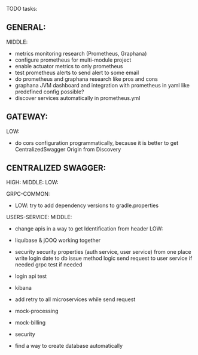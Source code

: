 TODO tasks:

GENERAL:
-
MIDDLE:
- metrics monitoring research  (Prometheus, Graphana)
- configure prometheus for multi-module project
- enable actuator metrics to only prometheus 
- test prometheus alerts to send alert to some email
- do prometheus and graphana research like pros and cons
- graphana JVM dashboard and integration with prometheus in yaml like predefined config possible?
- discover services automatically in prometheus.yml

GATEWAY:
-
LOW:
- do cors configuration programmatically, because it is better to get CentralizedSwagger Origin from Discovery

CENTRALIZED SWAGGER: 
-
HIGH:
MIDDLE:
LOW:

GRPC-COMMON:
- LOW:
try to add dependency versions to gradle.properties

USERS-SERVICE:
MIDDLE:
- change apis in a way to get Identification from header
LOW:
- liquibase & jOOQ working together


- security
     security properties (auth service, user service) from one place
     write login date to db
     issue method logic
     send request to user service if needed
     grpc
     test if needed
- login api test
- kibana
- add retry to all microservices while send request
- mock-processing
- mock-billing
- security
- find a way to create database automatically
